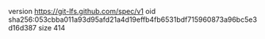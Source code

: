 version https://git-lfs.github.com/spec/v1
oid sha256:053cbba011a93d95afd21a4d19effb4fb6531bdf715960873a96bc5e3d16d387
size 414

